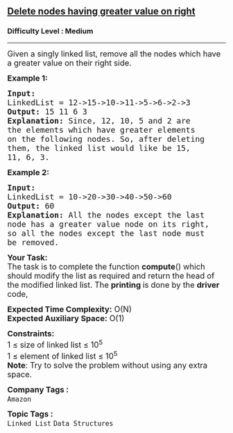 <h2><a href="https://practice.geeksforgeeks.org/problems/delete-nodes-having-greater-value-on-right/1?utm_source=geeksforgeeks&utm_medium=article_practice_tab&utm_campaign=article_practice_tab">Delete nodes having greater value on right</a></h2><h3>Difficulty Level : Medium</h3><hr><div class="problems_problem_content__Xm_eO"><p><span style="font-size: 18px;">Given a singly linked list, remove all the nodes which have a greater value on their right side.</span></p>
<p><span style="font-size: 18px;"><strong>Example 1:</strong></span></p>
<pre><span style="font-size: 18px;"><strong>Input:
</strong>LinkedList = 12-&gt;15-&gt;10-&gt;11-&gt;5-&gt;6-&gt;2-&gt;3
<strong>Output: </strong>15 11 6 3<strong>
Explanation: </strong>Since, 12, 10, 5 and 2 are
the elements which have greater elements
on the following nodes. So, after deleting
them, the linked list would like be 15,
11, 6, 3.</span>
</pre>
<p><span style="font-size: 18px;"><strong>Example 2:</strong></span></p>
<pre><span style="font-size: 18px;"><strong>Input:
</strong>LinkedList = 10-&gt;20-&gt;30-&gt;40-&gt;50-&gt;60
<strong>Output: </strong>60<br><strong>Explanation: </strong>All the nodes except the last<br>node has a greater value node on its right,<br>so all the nodes except the last node must<br>be removed.</span></pre>
<p><span style="font-size: 18px;"><strong>Your Task:</strong><br>The task is to complete the function <strong>compute</strong>() which should modify the list as required and return the head of the modified linked list.&nbsp;The <strong>printing </strong>is done by the <strong>driver </strong>code,</span></p>
<p><span style="font-size: 18px;"><strong>Expected Time Complexity:</strong>&nbsp;O(N)<br><strong>Expected Auxiliary Space:</strong>&nbsp;O(1)</span></p>
<p><span style="font-size: 18px;"><strong>Constraints:</strong><br>1 ≤ size of linked list ≤ 10<sup>5</sup><br>1 ≤ element of linked list ≤ 10<sup>5</sup><br><strong>Note</strong>: Try to solve the problem without using any extra space.</span></p></div><p><span style=font-size:18px><strong>Company Tags : </strong><br><code>Amazon</code>&nbsp;<br><p><span style=font-size:18px><strong>Topic Tags : </strong><br><code>Linked List</code>&nbsp;<code>Data Structures</code>&nbsp;